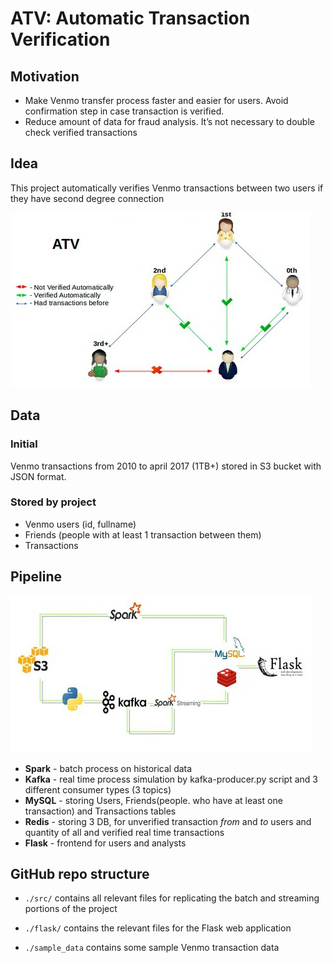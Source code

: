 # ATV: Automatic Transaction Verification

## Motivation

* Make Venmo transfer process faster and easier for users. Avoid confirmation step in case transaction is verified.
* Reduce amount of data for fraud analysis. It’s not necessary to double check verified transactions
## Idea
This project automatically verifies Venmo transactions between two users if they have second degree connection

![alt text][2dc]

[2dc]: https://github.com/Samariya57/ATV/blob/master/images/seconddegreeconnection.jpg "Second degree connection schema"

## Data
### Initial
Venmo transactions from 2010 to april 2017 (1TB+) stored in S3 bucket with JSON format. 
### Stored by project
* Venmo users (id, fullname)
* Friends (people with at least 1 transaction between them)
* Transactions
## Pipeline
![alt text][pipeline]

[pipeline]: https://github.com/Samariya57/ATV/blob/master/images/pipeline.jpg "Current pipeline"

* **Spark** - batch process on historical data
* **Kafka** - real time process simulation by kafka-producer.py script and 3 different consumer types (3 topics)
* **MySQL** - storing Users, Friends(people. who have at least one transaction) and Transactions tables
* **Redis** - storing 3 DB, for unverified transaction _from_ and _to_ users and quantity of all and verified real time transactions 
* **Flask** - frontend for users and analysts
## GitHub repo structure  

- `./src/` contains all relevant files for replicating the batch and streaming portions of the project

- `./flask/` contains the relevant files for the Flask web application

- `./sample_data` contains some sample Venmo transaction data

